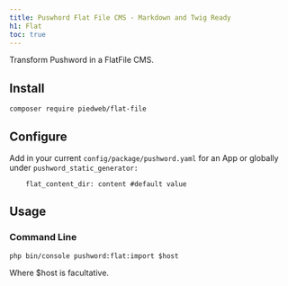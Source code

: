```yaml
---
title: Puswhord Flat File CMS - Markdown and Twig Ready
h1: Flat
toc: true
---
```


Transform Pushword in a FlatFile CMS.

## Install

```
composer require piedweb/flat-file
```

## Configure

Add in your current `config/package/pushword.yaml` for an App or globally under `pushword_static_generator:`

```
    flat_content_dir: content #default value
```

## Usage

### Command Line

```
php bin/console pushword:flat:import $host
```

Where $host is facultative.

```

```
